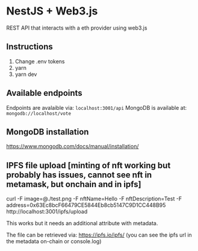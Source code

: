 # NestJS + Web3.js

REST API that interacts with a eth provider using web3.js

## Instructions

1. Change .env tokens
2. yarn
3. yarn dev

## Available endpoints

Endpoints are avalaible via: `localhost:3001/api`
MongoDB is available at: `mongodb://localhost/vote`

## MongoDB installation

https://www.mongodb.com/docs/manual/installation/

## IPFS file upload [minting of nft working but probably has issues, cannot see nft in metamask, but onchain and in ipfs]
curl -F image=@./test.png -F nftName=Hello -F nftDescription=Test -F address=0x63Ec8bcF66479CE5844Eb8cb5147C9D1CC448B95  http://localhost:3001/ipfs/upload

This works but it needs an additional attribute with metadata.

The file can be retrieved via: https://ipfs.io/ipfs/<cid> (you can see the ipfs url in the metadata on-chain or console.log)

